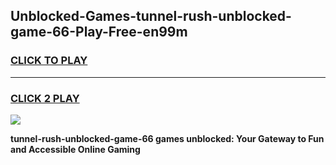 
## Unblocked-Games-tunnel-rush-unblocked-game-66-Play-Free-en99m
<h3>
<a href="https://premium76.site?title=tunnel-rush-unblocked-game-66&ref=15A">CLICK TO PLAY</a></h3>
<hr>

<h3>
<a href="https://premium76.site?title=tunnel-rush-unblocked-game-66&ref=15A">CLICK 2 PLAY</a>
  
</h3>

<a href="https://premium76.site?title=tunnel-rush-unblocked-game-66&ref=15A"><img src="https://clearcache.store/games.png"></a>


**tunnel-rush-unblocked-game-66 games unblocked: Your Gateway to Fun and Accessible Online Gaming**
